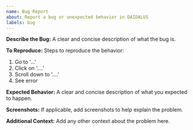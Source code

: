 ```yaml
---
name: Bug Report
about: Report a bug or unexpected behavior in DAIDALUS
labels: bug
---
```


**Describe the Bug:**
A clear and concise description of what the bug is.

**To Reproduce:**
Steps to reproduce the behavior:

1. Go to '...'
2. Click on '....'
3. Scroll down to '....'
4. See error

**Expected Behavior:**
A clear and concise description of what you expected to happen.

**Screenshots:**
If applicable, add screenshots to help explain the problem.

**Additional Context:**
Add any other context about the problem here.
